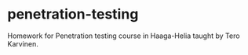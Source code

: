 # penetration-testing
Homework for Penetration testing course in Haaga-Helia taught by Tero Karvinen.
